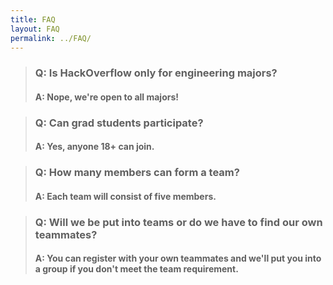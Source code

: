 ```yaml
---
title: FAQ
layout: FAQ
permalink: ../FAQ/
---
```

> ### Q: Is HackOverflow only for engineering majors?
>
> #### A: Nope, we're open to all majors!

> ### Q: Can grad students participate?
>
> #### A: Yes, anyone 18+ can join.

> ### Q: How many members can form a team?
>
> #### A: Each team will consist of five members.

> ### Q: Will we be put into teams or do we have to find our own teammates?
>
> #### A: You can register with your own teammates and we'll put you into a group if you don't meet the team requirement.